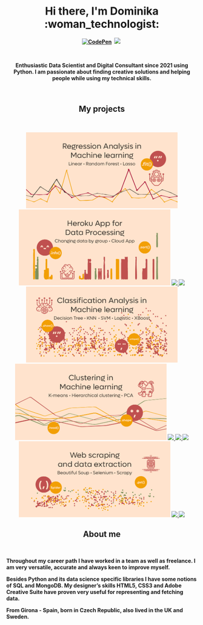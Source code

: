 <p>
  <h1 align="center"><b>Hi there, I'm Dominika :woman_technologist:</h1>
</p>
<p align="center">
<a href="https://codepen.io/dominikapetru"><img src="https://img.shields.io/badge/Codepen-000000?style=for-the-badge&logo=codepen&logoColor=white" alt="CodePen" /></a>&nbsp;
<a href="https://www.linkedin.com/in/dominika-petru-creativity-innovation/"><img src="https://img.shields.io/badge/LinkedIn-2962FF?style=for-the-badge&logo=LinkedIn&logoColor=white alt="LinkedIn" /></a>&nbsp;
</p>
<br />
  
<p align="center">Enthusiastic Data Scientist and Digital Consultant since 2021 using Python. I am passionate about finding creative solutions and helping people while using my technical skills.</p>
<br />

<h2 align="center">My projects</h2>
<br />
  
<p align="center">
  <img width="400" src="https://github.com/dominikapetru/supervisat_regressio/blob/main/regression.jpg" />
  <img width="400" src="https://github.com/dominikapetru/app_mc/blob/main/heroku.jpg" />
  <a href="https://github.com/dominikapetru/supervisat_regressio">
  <img align="" src="https://github-readme-stats.vercel.app/api/pin/?username=dominikapetru&repo=supervisat_regressio" />
  </a>
  <a href="https://github.com/dominikapetru/app_mc">
  <img align="" src="https://github-readme-stats.vercel.app/api/pin/?username=dominikapetru&repo=app_mc" />
  </a>
  
  <img width="400" src="https://github.com/dominikapetru/supervisat_classificacio/blob/main/classification.jpg" />
  <img width="400" src="https://github.com/dominikapetru/noSupervisat_Classificacio/blob/main/clustering.jpg" />
  <a href="https://github.com/dominikapetru/supervisat_classificacio">
  <img align="" src="https://github-readme-stats.vercel.app/api/pin/?username=dominikapetru&repo=supervisat_classificacio" />
  </a>
  <a href="https://github.com/dominikapetru/noSupervisat_Classificacio">
  <img align="" src="https://github-readme-stats.vercel.app/api/pin/?username=dominikapetru&repo=noSupervisat_Classificacio" />
  </a>
  
  <img width="400" src="https://github.com/dominikapetru/Machine-Learning-avanced/blob/main/pipelines.jpg" />
  <img width="400" src="https://github.com/dominikapetru/web_scraping/blob/main/webscraping.jpg" />
  <a href="https://github.com/dominikapetru/supervisat_classificacio">
  <img align="" src="https://github-readme-stats.vercel.app/api/pin/?username=dominikapetru&repo=Machine-Learning-avanced" />
  </a>
  <a href="https://github.com/dominikapetru/noSupervisat_Classificacio">
  <img align="" src="https://github-readme-stats.vercel.app/api/pin/?username=dominikapetru&repo=web_scraping" />
  </a>
</p>
  
<h2 align="center">About me</h2>
<br />
<p>
Throughout my career path I have worked in a team as well as freelance. I am very versatile, accurate and always keen to improve myself.
  
Besides Python and its data science specific libraries I have some notions of SQL and MongoDB. My designer’s skills HTML5, CSS3 and Adobe Creative Suite have proven very useful for representing and fetching data.
  
From Girona - Spain, born in Czech Republic, also lived in the UK and Sweden.  
</p>
